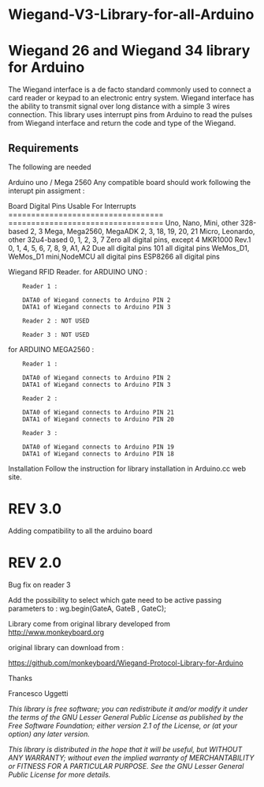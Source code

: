 # Wiegand-V3-Library-for-all-Arduino
# Wiegand 26 and Wiegand 34 library for Arduino


The Wiegand interface is a de facto standard commonly used to connect a card reader or keypad to an electronic entry system. Wiegand interface has the ability to transmit signal over long distance with a simple 3 wires connection. This library uses interrupt pins from Arduino to read the pulses from Wiegand interface and return the code and type of the Wiegand.

## Requirements

The following are needed

Arduino uno / Mega 2560 Any compatible board should work following the interupt pin assigment :


Board									Digital Pins Usable For Interrupts
==================================		==================================
Uno, Nano, Mini, other 328-based		2, 3
Mega, Mega2560, MegaADK					2, 3, 18, 19, 20, 21
Micro, Leonardo, other 32u4-based		0, 1, 2, 3, 7
Zero									all digital pins, except 4
MKR1000 Rev.1							0, 1, 4, 5, 6, 7, 8, 9, A1, A2
Due										all digital pins
101										all digital pins 
WeMos_D1, WeMos_D1 mini,NodeMCU			all digital pins
ESP8266									all digital pins 


Wiegand RFID Reader.
for ARDUINO UNO :

		Reader 1 :
		
		DATA0 of Wiegand connects to Arduino PIN 2 
		DATA1 of Wiegand connects to Arduino PIN 3

		Reader 2 : NOT USED

		Reader 3 : NOT USED

for ARDUINO MEGA2560 :

		Reader 1 :

		DATA0 of Wiegand connects to Arduino PIN 2 
		DATA1 of Wiegand connects to Arduino PIN 3

		Reader 2 :

		DATA0 of Wiegand connects to Arduino PIN 21 
		DATA1 of Wiegand connects to Arduino PIN 20

		Reader 3 :

		DATA0 of Wiegand connects to Arduino PIN 19 
		DATA1 of Wiegand connects to Arduino PIN 18

Installation Follow the instruction for library installation in Arduino.cc web site.



# REV 3.0 

Adding compatibility to all the arduino board 

# REV 2.0 

Bug fix on reader 3 

Add the possibility to select which gate need to be active passing parameters to :  wg.begin(GateA, GateB , GateC);






Library come from original library developed from http://www.monkeyboard.org

original library can download from :

https://github.com/monkeyboard/Wiegand-Protocol-Library-for-Arduino

Thanks

Francesco Uggetti

*This library is free software; you can redistribute it and/or modify it under the terms of the GNU Lesser General Public License as published by the Free Software Foundation; either version 2.1 of the License, or (at your option) any later version.*

*This library is distributed in the hope that it will be useful, but WITHOUT ANY WARRANTY; without even the implied warranty of MERCHANTABILITY or FITNESS FOR A PARTICULAR PURPOSE.  See the GNU Lesser General Public License for more details.*
